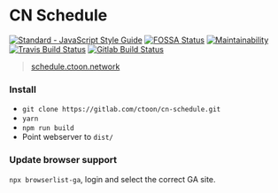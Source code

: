 # CN Schedule

[![Standard - JavaScript Style Guide](https://img.shields.io/badge/code%20style-standard-green.svg)](http://standardjs.com/)
[![FOSSA Status](https://app.fossa.io/api/projects/git%2Bgitlab.com%2Fctoon%2Fcn-schedule.svg?type=shield)](https://app.fossa.io/projects/git%2Bgitlab.com%2Fctoon%2Fcn-schedule?ref=badge_shield)
[![Maintainability](https://api.codeclimate.com/v1/badges/2936f2ae5f630317ddc8/maintainability)](https://codeclimate.com/github/sugrocks/cn-schedule/maintainability)
[![Travis Build Status](https://travis-ci.org/sugrocks/cn-schedule.svg?branch=master)](https://travis-ci.org/sugrocks/cn-schedule)
[![Gitlab Build Status](https://gitlab.com/ctoon/cn-schedule/badges/master/build.svg)](https://gitlab.com/ctoon/cn-schedule/commits/master)

> [schedule.ctoon.network](https://schedule.ctoon.network/)


### Install
- `git clone https://gitlab.com/ctoon/cn-schedule.git`
- `yarn`
- `npm run build`
- Point webserver to `dist/`


### Update browser support
`npx browserlist-ga`, login and select the correct GA site.
